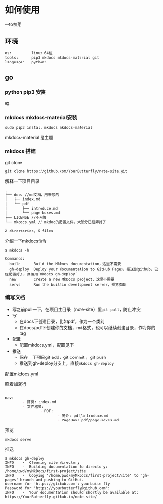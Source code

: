 # 如何使用

--to神莱

## 环境

```txt
os:         linux 64位
tools:      pip3 mkdocs mkdocs-material git
language:   python3
```

## go

### python pip3 安装

略

### mkdocs mkdocs-material安装

```shell
sudo pip3 install mkdocs mkdocs-material
```

mkdocs-material 是主题

### mkdocs 搭建

git clone

```shell
git clone https://github.com/YourButterfly/note-site.git
```

解释一下项目目录

```txt
.
├── docs //md文档，用来写的
│   ├── index.md
│   └── pdf
│       ├── introduce.md
│       └── page-boxes.md
├── LICENSE //不用管
└── mkdocs.yml // mkdoc的配置文件，大部分已经弄好了

2 directories, 5 files

```

介绍一下mkdocs命令

```shell
$ mkdocs -h

Commands:
  build      Build the MkDocs documentation，这里不需要
  gh-deploy  Deploy your documentation to GitHub Pages，推送到github，已经配置好了，直接用‘mkdocs gh-deploy’
  new        Create a new MkDocs project，这里不需要
  serve      Run the builtin development server，预览页面
```

### 编写文档

- 写之前pull一下，在项目主目录（note-site）里`git pull`，防止冲突
- 写
    - 在docs下创建目录，比如pdf，作为一个类别
    - 在docs/pdf下创建你的文档，md格式，也可以继续创建目录，作为你的tag
- 配置
    - 配置mkdocs.yml，配置见下
- 推送
    - 保存一下项目git add，git commit ，git push
    - 推送到gh-deploy分支上，直接`mkdocs gh-deploy`

配置mkdocs.yml

照着加就行

```md

nav:
        - 首页: index.md
        - 文件格式:
                - PDF:
                        - 简介: pdf/introduce.md
                        - PageBox: pdf/page-boxes.md
```

预览

```shell
mkdocs serve
```

推送

```shell
$ mkdocs gh-deploy
INFO    -  Cleaning site directory
INFO    -  Building documentation to directory: /home/pwd/myMkDocs/first-project/site
INFO    -  Copying '/home/pwd/myMkDocs/first-project/site' to 'gh-pages' branch and pushing to GitHub.
Username for 'https://github.com': yourbutterfly
Password for 'https://yourbutterfly@github.com':
INFO    -  Your documentation should shortly be available at: https://YourButterfly.github.io/note-site/

```